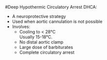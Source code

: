 #Deep Hypothermic Circulatory Arrest
DHCA:
* A neuroprotective strategy
* Used when aortic cannulation is not possible
* Involves:
	* Cooling to < 28°C  
	Usually 15-18°C.
	* No distal aortic clamp
	* Large dose of barbiturates
	* Complete circulatory arrest


